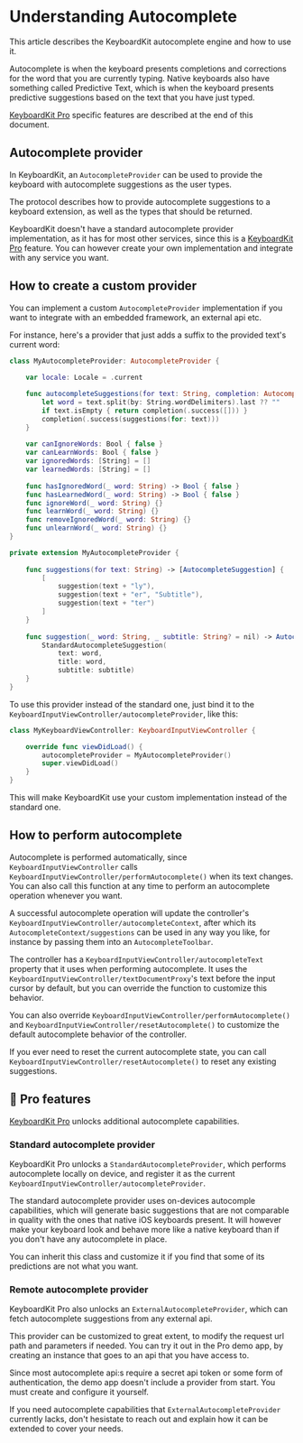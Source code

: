 # Understanding Autocomplete

This article describes the KeyboardKit autocomplete engine and how to use it.

Autocomplete is when the keyboard presents completions and corrections for the word that you are currently typing. Native keyboards also have something called Predictive Text, which is when the keyboard presents predictive suggestions based on the text that you have just typed.

[KeyboardKit Pro][Pro] specific features are described at the end of this document.


## Autocomplete provider

In KeyboardKit, an ``AutocompleteProvider`` can be used to provide the keyboard with autocomplete suggestions as the user types.

The protocol describes how to provide autocomplete suggestions to a keyboard extension, as well as the types that should be returned.

KeyboardKit doesn't have a standard autocomplete provider implementation, as it has for most other services, since this is a [KeyboardKit Pro][Pro] feature. You can however create your own implementation and integrate with any service you want.



## How to create a custom provider

You can implement a custom ``AutocompleteProvider`` implementation if you want to integrate with an embedded framework, an external api etc.

For instance, here's a provider that just adds a suffix to the provided text's current word:


```swift
class MyAutocompleteProvider: AutocompleteProvider {
    
    var locale: Locale = .current

    func autocompleteSuggestions(for text: String, completion: AutocompleteCompletion) {
        let word = text.split(by: String.wordDelimiters).last ?? ""
        if text.isEmpty { return completion(.success([])) }
        completion(.success(suggestions(for: text)))
    }
    
    var canIgnoreWords: Bool { false }
    var canLearnWords: Bool { false }
    var ignoredWords: [String] = []
    var learnedWords: [String] = []
    
    func hasIgnoredWord(_ word: String) -> Bool { false }
    func hasLearnedWord(_ word: String) -> Bool { false }
    func ignoreWord(_ word: String) {}
    func learnWord(_ word: String) {}
    func removeIgnoredWord(_ word: String) {}
    func unlearnWord(_ word: String) {}
}

private extension MyAutocompleteProvider {
    
    func suggestions(for text: String) -> [AutocompleteSuggestion] {
        [
            suggestion(text + "ly"),
            suggestion(text + "er", "Subtitle"),
            suggestion(text + "ter")
        ]
    }
    
    func suggestion(_ word: String, _ subtitle: String? = nil) -> AutocompleteSuggestion {
        StandardAutocompleteSuggestion(
            text: word, 
            title: word, 
            subtitle: subtitle)
    }
}
```

To use this provider instead of the standard one, just bind it to the ``KeyboardInputViewController/autocompleteProvider``, like this:

```swift
class MyKeyboardViewController: KeyboardInputViewController {

    override func viewDidLoad() {
        autocompleteProvider = MyAutocompleteProvider()
        super.viewDidLoad()
    }
}
```

This will make KeyboardKit use your custom implementation instead of the standard one.



## How to perform autocomplete

Autocomplete is performed automatically, since ``KeyboardInputViewController`` calls ``KeyboardInputViewController/performAutocomplete()`` when its text changes. You can also call this function at any time to perform an autocomplete operation whenever you want. 

A successful autocomplete operation will update the controller's ``KeyboardInputViewController/autocompleteContext``, after which its ``AutocompleteContext/suggestions`` can be used in any way you like, for instance by passing them into an ``AutocompleteToolbar``.

The controller has a ``KeyboardInputViewController/autocompleteText`` property that it uses when performing autocomplete. It uses the ``KeyboardInputViewController/textDocumentProxy``'s text before the input cursor by default, but you can override the function to customize this behavior. 

You can also override ``KeyboardInputViewController/performAutocomplete()`` and ``KeyboardInputViewController/resetAutocomplete()`` to customize the default autocomplete behavior of the controller. 

If you ever need to reset the current autocomplete state, you can call ``KeyboardInputViewController/resetAutocomplete()`` to reset any existing suggestions.



## 👑 Pro features

[KeyboardKit Pro][Pro] unlocks additional autocomplete capabilities.


### Standard autocomplete provider

KeyboardKit Pro unlocks a `StandardAutocompleteProvider`, which performs autocomplete locally on device, and register it as the current ``KeyboardInputViewController/autocompleteProvider``.

The standard autocomplete provider uses on-devices autocomple capabilities, which will generate basic suggestions that are not comparable in quality with the ones that native iOS keyboards present. It will however make your keyboard look and behave more like a native keyboard than if you don't have any autocomplete in place. 

You can inherit this class and customize it if you find that some of its predictions are not what you want.


### Remote autocomplete provider

KeyboardKit Pro also unlocks an `ExternalAutocompleteProvider`, which can fetch autocomplete suggestions from any external api.

This provider can be customized to great extent, to modify the request url path and parameters if needed. You can try it out in the Pro demo app, by creating an instance that goes to an api that you have access to. 

Since most autocomplete api:s require a secret api token or some form of authentication, the demo app doesn't include a provider from start. You must create and configure it yourself.

If you need autocomplete capabilities that `ExternalAutocompleteProvider` currently lacks, don't hesistate to reach out and explain how it can be extended to cover your needs. 



[Pro]: https://github.com/KeyboardKit/KeyboardKitPro
